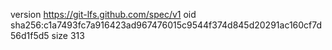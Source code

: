 version https://git-lfs.github.com/spec/v1
oid sha256:c1a7493fc7a916423ad967476015c9544f374d845d20291ac160cf7d56d1f5d5
size 313
